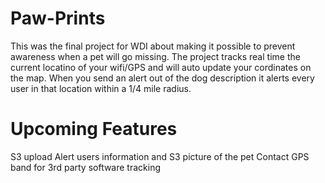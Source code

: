 Paw-Prints
==========

This was the final project for WDI about making it possible to prevent awareness when a pet will go missing.
The project tracks real time the current locatino of your wifi/GPS and will auto update your cordinates on the map. When you send an alert out of the dog description it alerts every user in that location within a 1/4 mile radius.

Upcoming Features
=========
S3 upload
Alert users information and S3 picture of the pet
Contact
GPS band for 3rd party software tracking


